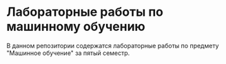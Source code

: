 # Лабораторные работы по машинному обучению

В данном репозитории содержатся лабораторные работы по предмету "Машинное обучение" за пятый семестр.

